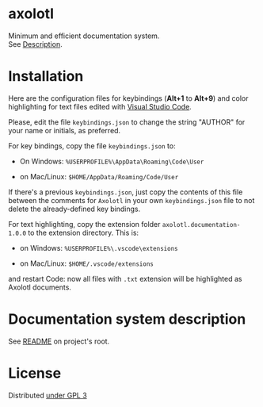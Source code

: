 axolotl
=======

Minimum and efficient documentation system.   
See [Description](https://github.com/circulosmeos/axolotl/).

Installation
============

Here are the configuration files for keybindings (**Alt+1** to **Alt+9**) and color highlighting for text files edited with [Visual Studio Code](https://code.visualstudio.com/). 

Please, edit the file `keybindings.json` to change the string "AUTHOR" for your name or initials, as preferred.

For key bindings, copy the file `keybindings.json` to:

* On Windows: `%USERPROFILE%\AppData\Roaming\Code\User`

* on Mac/Linux: `$HOME/AppData/Roaming/Code/User`

If there's a previous `keybindings.json`, just copy the contents of this file between the comments for `Axolotl` in your own `keybindings.json` file to not delete the already-defined key bindings.

For text highlighting, copy the extension folder `axolotl.documentation-1.0.0` to the extension directory. This is:

* on Windows: `%USERPROFILE%\.vscode\extensions`

* on Mac/Linux: `$HOME/.vscode/extensions`

and restart Code: now all files with `.txt` extension will be highlighted as Axolotl documents.

Documentation system description
================================

See [README](https://github.com/circulosmeos/axolotl/) on project's root.

License
=======

Distributed [under GPL 3](http://www.gnu.org/licenses/gpl-3.0.html)
